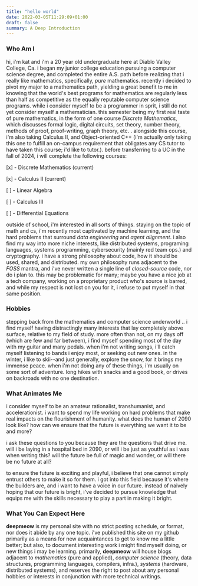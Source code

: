 ```yaml
---
title: "hello world"
date: 2022-03-05T11:29:09+01:00
draft: false
summary: A Deep Introduction
---
```


### Who Am I

hi, i'm kat and i'm a 20 year old undergraduate here at Diablo Valley College, Ca. i began my junior college education pursuing a computer science degree, and completed the entire A.S. path before realizing that i really like mathematics, specifically, _pure_ mathematics. recently i decided to pivot my major to a mathematics path, yielding a great benefit to me in knowing that the world's best programs for mathematics are regularly less than half as competitive as the equally reputable computer science programs. while i consider myself to be a programmer in sprit, i still do not yet consider myself a mathematician. this semester being my first real taste of pure mathematics, in the form of one course _Discrete Mathematics_, which discusses formal logic, digital circuits, set theory, number theory, methods of proof, proof-writing, graph theory, etc. . alongside this course, i'm also taking Calculus II, and Object-oriented C++ (i'm actually only taking this one to fulfill an on-campus requirement that obligates any CS tutor to have taken this course; i'd like to tutor.). before transferring to a UC in the fall of 2024, i will complete the following courses:

[x] - Discrete Mathematics (current)

[x] - Calculus II (current)

[ ] - Linear Algebra

[ ] - Calculus III

[ ] - Differential Equations

outside of school, i'm interested in all sorts of things. staying on the topic of math and cs, i'm recently most captivated by machine learning, and the hard problems that surround _data engineering_ and _agent alignment_. i also find my way into more niche interests, like distributed systems, programing languages, systems programming, cybersecurity (mainly red team ops.) and cryptography. i have a strong philosophy about code, how it should be used, shared, and distributed. my own philosophy runs adjacent to the _FOSS_ mantra, and i've never written a single line of _closed-source_ code, nor do i plan to. this may be problematic for many; maybe you have a nice job at a tech company, working on a proprietary product who's source is barred, and while my respect is not lost on you for it, i refuse to put myself in that same position.

### Hobbies

stepping back from the mathematics and computer science underworld .. i find myself having distractingly many interests that lay completely above surface, relative to my field of study. more often than not, on my days off (which are few and far between), i find myself spending most of the day with my guitar and many pedals. when i'm not writing songs, i'll catch myself listening to bands i enjoy most, or seeking out new ones. in the winter, i like to skii--and just generally, explore the snow, for it brings me immense peace. when i'm not doing any of these things, i'm usually on some sort of adventure. long hikes with snacks and a good book, or drives on backroads with no one destination.

### What Animates Me

i consider myself to be an amateur rationalist, transhumanist, and accelerationist. i want to spend my life working on hard problems that make real impacts on the flourishment of humanity. what does the human of 2090 look like? how can we ensure that the future is everything we want it to be and more?

i ask these questions to you because they are the questions that drive me. will i be laying in a hospital bed in 2090, or will i be just as youthful as i was when writing this? will the future be full of magic and wonder, or will there be no future at all?

to ensure the future is exciting and playful, i believe that one cannot simply entrust others to make it so for them. i got into this field because it's where the builders are, and i want to have a voice in our future. instead of naively hoping that our future is bright, i've decided to pursue knowledge that equips me with the skills necessary to play a part in making it bright.

### What You Can Expect Here

**deepmeow** is my personal site with no strict posting schedule, or format, nor does it abide by any one topic. i've published this site on my github primarily as a means for new acquaintances to get to know me a little better; but also, to document interesting work i might find myself doing, or new things i may be learning. primarily, **deepmeow** will house blogs adjacent to _mathematics_ (pure and applied), _computer science_ (theory, data structures, programming languages, compilers, infra.), _systems_ (hardware, distributed systems), and reserves the right to post about any personal hobbies or interests in conjunction with more technical writings.

$$
$$
